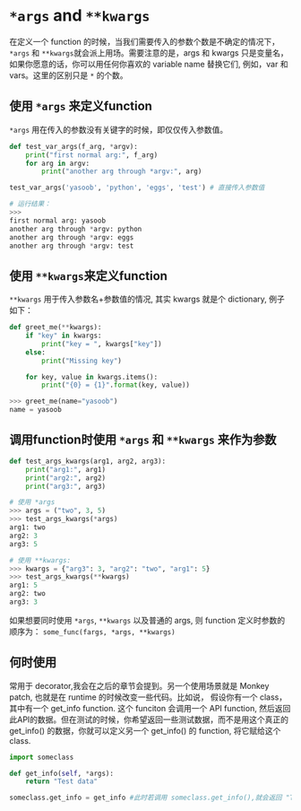 # `*args` and `**kwargs`

在定义一个 function 的时候，当我们需要传入的参数个数是不确定的情况下，`*args` 和 `**kwargs`就会派上用场。需要注意的是，args 和 kwargs 只是变量名，如果你愿意的话，你可以用任何你喜欢的 variable name 替换它们, 例如，var 和 vars。这里的区别只是 `*` 的个数。

## 使用 `*args` 来定义function

`*args` 用在传入的参数没有关键字的时候，即仅仅传入参数值。

```python
def test_var_args(f_arg, *argv):
    print("first normal arg:", f_arg)
    for arg in argv:
        print("another arg through *argv:", arg)

test_var_args('yasoob', 'python', 'eggs', 'test') # 直接传入参数值

# 运行结果：
>>>
first normal arg: yasoob
another arg through *argv: python
another arg through *argv: eggs
another arg through *argv: test
```

## 使用 `**kwargs`来定义function

`**kwargs` 用于传入参数名+参数值的情况, 其实 kwargs 就是个 dictionary, 例子如下：

```python
def greet_me(**kwargs):
    if "key" in kwargs:
        print("key = ", kwargs["key"])
    else:
        print("Missing key")

    for key, value in kwargs.items():
        print("{0} = {1}".format(key, value))

>>> greet_me(name="yasoob")
name = yasoob
```

## 调用function时使用 `*args` 和 `**kwargs` 来作为参数

```python
def test_args_kwargs(arg1, arg2, arg3):
    print("arg1:", arg1)
    print("arg2:", arg2)
    print("arg3:", arg3)

# 使用 *args
>>> args = ("two", 3, 5)
>>> test_args_kwargs(*args)
arg1: two
arg2: 3
arg3: 5

# 使用 **kwargs:
>>> kwargs = {"arg3": 3, "arg2": "two", "arg1": 5}
>>> test_args_kwargs(**kwargs)
arg1: 5
arg2: two
arg3: 3
```

如果想要同时使用 `*args`, `**kwargs` 以及普通的 args, 则 function 定义时参数的顺序为：
`some_func(fargs, *args, **kwargs)`

## 何时使用

常用于 decorator,我会在之后的章节会提到。另一个使用场景就是 Monkey patch, 也就是在 runtime 的时候改变一些代码。比如说，
假设你有一个 class，其中有一个 get_info function. 这个 funciton 会调用一个 API function, 然后返回此API的数据。但在测试的时候，你希望返回一些测试数据，而不是用这个真正的 get_info() 的数据，你就可以定义另一个 get_info() 的 function, 将它赋给这个 class.

```python
import someclass

def get_info(self, *args):
    return "Test data"

someclass.get_info = get_info #此时若调用 someclass.get_info(),就会返回 "Test data"
```

